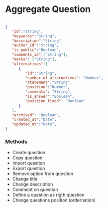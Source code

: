 # Aggregate Question

```json

{
   "id":"String",
   "keywords":"String",
   "description":"String",
   "author_id":"String",
   "is_public":"Boolean",
   "comments_id":["String"],
   "marks": ["String"],
   "alternatives":[
      {
         "id":"String",
         "number_of_alternatives": "Number",
         "statement":"String",
         "position":"Number",
         "comments": "String",
         "is_answer":"Boolean",
         "position_fixed": "Boolean"
      }
   ],
   "archived": "Boolean",
   "created_at":"Date",
   "updated_at":"Date",
}

```

### Methods 

- Create question 
- Copy question 
- Import question 
- Export question
- Remove option from question  
- Change title 
- Change description
- Comment on question 
- Define a question as rigth question 
- Change questions position (ordernation)
